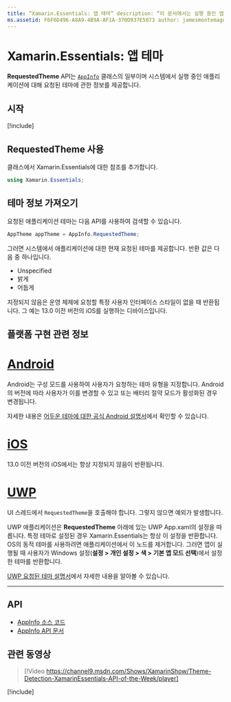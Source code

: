 ```yaml
---
title: “Xamarin.Essentials: 앱 테마” description: “이 문서에서는 실행 중인 앱에 대해 어떤 테마 스타일이 필요한지 정보를 제공하는 Xamarin.Essentials의 요청된 앱 테마 API에 대해 설명합니다.”
ms.assetid: F6F6D496-A8A9-4B9A-AF1A-370D937E5073 author: jamesmontemagno ms.custom: video ms.author: jamont ms.date: 01/06/2020 no-loc: [Xamarin.Forms, Xamarin.Essentials]
---
```


# <a name="xamarinessentials-app-theme"></a>Xamarin.Essentials: 앱 테마

**RequestedTheme** API는 [`AppInfo`](app-information.md) 클래스의 일부이며 시스템에서 실행 중인 애플리케이션에 대해 요청된 테마에 관한 정보를 제공합니다.

## <a name="get-started"></a>시작

[!include[](~/essentials/includes/get-started.md)]

## <a name="using-requestedtheme"></a>RequestedTheme 사용

클래스에서 Xamarin.Essentials에 대한 참조를 추가합니다.

```csharp
using Xamarin.Essentials;
```

## <a name="obtaining-theme-information"></a>테마 정보 가져오기

요청된 애플리케이션 테마는 다음 API를 사용하여 검색할 수 있습니다.

```csharp
AppTheme appTheme = AppInfo.RequestedTheme;

```

그러면 시스템에서 애플리케이션에 대한 현재 요청된 테마를 제공합니다. 반환 값은 다음 중 하나입니다.

* Unspecified
* 밝게
* 어둡게

지정되지 않음은 운영 체제에 요청할 특정 사용자 인터페이스 스타일이 없을 때 반환됩니다. 그 예는 13.0 이전 버전의 iOS를 실행하는 디바이스입니다.


## <a name="platform-implementation-specifics"></a>플랫폼 구현 관련 정보

# <a name="android"></a>[Android](#tab/android)

Android는 구성 모드를 사용하여 사용자가 요청하는 테마 유형을 지정합니다. Android의 버전에 따라 사용자가 이를 변경할 수 있고 또는 배터리 절약 모드가 활성화된 경우 변경됩니다.

자세한 내용은 [어두운 테마에 대한 공식 Android 설명서](https://developer.android.com/guide/topics/ui/look-and-feel/darktheme)에서 확인할 수 있습니다.


# <a name="ios"></a>[iOS](#tab/ios)

13.0 이전 버전의 iOS에서는 항상 지정되지 않음이 반환됩니다.


# <a name="uwp"></a>[UWP](#tab/uwp)

UI 스레드에서 `RequestedTheme`을 호출해야 합니다. 그렇지 않으면 예외가 발생합니다.

UWP 애플리케이션은 **RequestedTheme** 아래에 있는 UWP App.xaml의 설정을 따릅니다. 특정 테마로 설정된 경우 Xamarin.Essentials는 항상 이 설정을 반환합니다. OS의 동적 테마를 사용하려면 애플리케이션에서 이 노드를 제거합니다. 그러면 앱이 실행될 때 사용자가 Windows 설정(**설정 > 개인 설정 > 색 > 기본 앱 모드 선택**)에서 설정한 테마를 반환합니다.

[UWP 요청된 테마 설명서](https://docs.microsoft.com/uwp/api/windows.ui.xaml.application.requestedtheme)에서 자세한 내용을 알아볼 수 있습니다.

--------------

## <a name="api"></a>API

- [AppInfo 소스 코드](https://github.com/xamarin/Essentials/tree/master/Xamarin.Essentials/AppInfo)
- [AppInfo API 문서](xref:Xamarin.Essentials.AppInfo)

## <a name="related-video"></a>관련 동영상

> [!Video https://channel9.msdn.com/Shows/XamarinShow/Theme-Detection-XamarinEssentials-API-of-the-Week/player]

[!include[](~/essentials/includes/xamarin-show-essentials.md)]

